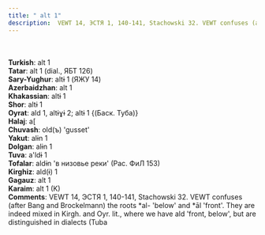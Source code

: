 ```yaml
---
title: " alt 1"
description:  VEWT 14, ЭСТЯ 1, 140-141, Stachowski 32. VEWT confuses (after Bang and Brockelmann) the roots *al- 'below' and *āl 'front'. They are indeed mixed in Kirgh. and Oyr. lit., where we have ald 'front, below', but are distinguished in dialects (Tuba
---
```

<strong></strong><br><br>
<strong>Turkish</strong>:  alt 1<br>
<strong>Tatar</strong>:  alt 1 (dial., ЯБТ 126)<br>
<strong>Sary-Yughur</strong>:  altɨ 1 (ЯЖУ 14)<br>
<strong>Azerbaidzhan</strong>:  alt 1<br>
<strong>Khakassian</strong>:  altɨ 1<br>
<strong>Shor</strong>:  altɨ 1<br>
<strong>Oyrat</strong>:  ald 1, altɨɣɨ 2; altɨ 1 {(Баск. Туба)}<br>
<strong>Halaj</strong>:  a[<br>
<strong>Chuvash</strong>:  old(ъ) 'gusset'<br>
<strong>Yakut</strong>:  alɨn 1<br>
<strong>Dolgan</strong>:  alɨn 1<br>
<strong>Tuva</strong>:  a'ldɨ 1<br>
<strong>Tofalar</strong>:  aldɨn 'в низовье реки' (Рас. ФиЛ 153)<br>
<strong>Kirghiz</strong>:  ald(ɨ) 1<br>
<strong>Gagauz</strong>:  alt 1<br>
<strong>Karaim</strong>:  alt 1 (K)<br>
<strong>Comments</strong>:  VEWT 14, ЭСТЯ 1, 140-141, Stachowski 32. VEWT confuses (after Bang and Brockelmann) the roots *al- 'below' and *āl 'front'. They are indeed mixed in Kirgh. and Oyr. lit., where we have ald 'front, below', but are distinguished in dialects (Tuba<br>


